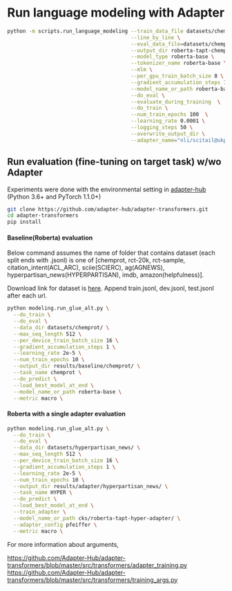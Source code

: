 # Run language modeling with Adapter

```bash
python -m scripts.run_language_modeling --train_data_file datasets/chemprot/train.txt \
                                        --line_by_line \
                                        --eval_data_file=datasets/chemprot/test.txt \
                                        --output_dir roberta-tapt-chemprot-adapter \
                                        --model_type roberta-base \
                                        --tokenizer_name roberta-base \
                                        --mlm \
                                        --per_gpu_train_batch_size 8 \
                                        --gradient_accumulation_steps 16  \
                                        --model_name_or_path roberta-base \
                                        --do_eval \
                                        --evaluate_during_training  \
                                        --do_train \
                                        --num_train_epochs 100  \
                                        --learning_rate 0.0001 \
                                        --logging_steps 50 \
                                        --overwrite_output_dir \
                                        --adapter_name="nli/scitail@ukp"
```

## Run evaluation (fine-tuning on target task) w/wo Adapter
Experiments were done with the environmental setting in [adapter-hub](https://github.com/Adapter-Hub/adapter-transformers)
(Python 3.6+ and PyTorch 1.1.0+)
```bash
git clone https://github.com/adapter-hub/adapter-transformers.git
cd adapter-transformers
pip install 
```

#### Baseline(Roberta) evaluation
Below command assumes the name of folder that contains dataset (each split ends with .jsonl) is one of [chemprot, rct-20k, rct-sample, citation_intent(ACL_ARC), sciie(SCIERC), ag(AGNEWS), hyperpartisan_news(HYPERPARTISAN), imdb, amazon(helpfulness)].

Download link for dataset is [here](https://github.com/allenai/dont-stop-pretraining/blob/master/environments/datasets.py). Append train.jsonl, dev.jsonl, test.jsonl after each url.
```bash
python modeling.run_glue_alt.py \
  --do_train \
  --do_eval \
  --data_dir datasets/chemprot/ \
  --max_seq_length 512 \
  --per_device_train_batch_size 16 \
  --gradient_accumulation_steps 1 \
  --learning_rate 2e-5 \
  --num_train_epochs 10 \
  --output_dir results/baseline/chemprot/ \
  --task_name chemprot \
  --do_predict \
  --load_best_model_at_end \
  --model_name_or_path roberta-base \
  --metric macro \
```
#### Roberta with a single adapter evaluation
```bash
python modeling.run_glue_alt.py \
  --do_train \
  --do_eval \
  --data_dir datasets/hyperpartisan_news/ \
  --max_seq_length 512 \
  --per_device_train_batch_size 16 \
  --gradient_accumulation_steps 1 \
  --learning_rate 2e-5 \
  --num_train_epochs 10 \
  --output_dir results/adapter/hyperpartisan_news/ \
  --task_name HYPER \
  --do_predict \
  --load_best_model_at_end \
  --train_adapter \
  --model_name_or_path cks/roberta-tapt-hyper-adapter/ \
  --adapter_config pfeiffer \
  --metric macro \
```
For more information about arguments,

https://github.com/Adapter-Hub/adapter-transformers/blob/master/src/transformers/adapter_training.py
https://github.com/Adapter-Hub/adapter-transformers/blob/master/src/transformers/training_args.py

